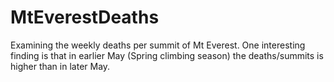# MtEverestDeaths

Examining the weekly deaths per summit of Mt Everest. One interesting finding is that in earlier May (Spring climbing season) the deaths/summits is higher than in later May.
